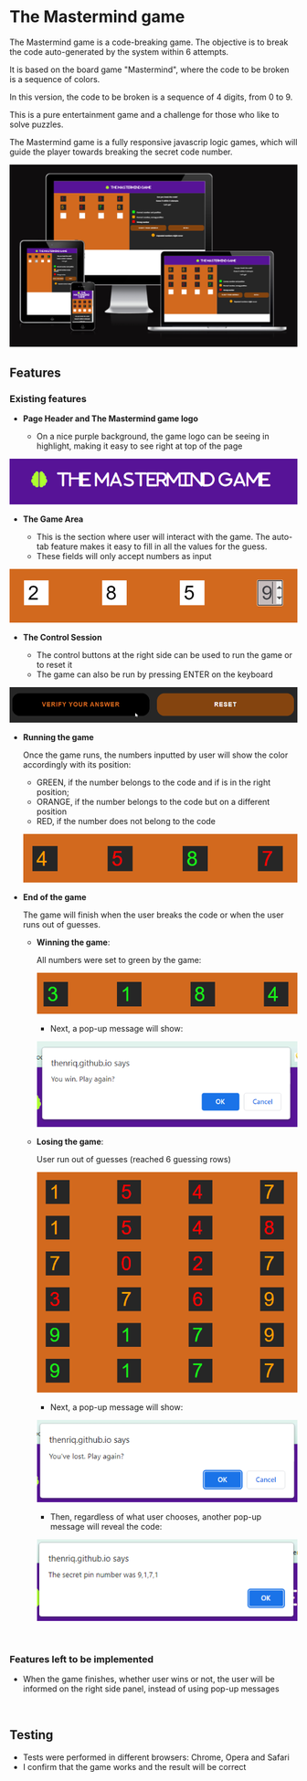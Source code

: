 # The Mastermind game

The Mastermind game is a code-breaking game. The objective is to break the code auto-generated by the system within 6 attempts.

It is based on the board game "Mastermind", where the code to be broken is a sequence of colors.

In this version, the code to be broken is a sequence of 4 digits, from 0 to 9.

This is a pure entertainment game and a challenge for those who like to solve puzzles.

The Mastermind game is a fully responsive javascrip logic games, which will guide the player towards breaking the secret code number.

![Responsive Mockup](assets/images/mastermind_mockup.png)

## Features

### Existing features

- __Page Header and The Mastermind game logo__

    - On a nice purple background, the game logo can be seeing in highlight, making it easy to see right at top of the page

![Logo](/assets/images/mastermind_logo.png)

- __The Game Area__

    - This is the section where user will interact with the game. The auto-tab feature makes it easy to fill in all the values for the guess. 
    - These fields will only accept numbers as input
    
![Input fields](/assets/images/mastermind_input_fields.png)
  
- __The Control Session__

   - The control buttons at the right side can be used to run the game or to reset it
   - The game can also be run by pressing ENTER on the keyboard


![Control Buttons](/assets/images/mastermind_control_buttons.png)

- __Running the game__

    Once the game runs, the numbers inputted by user will show the color accordingly with its position:
    - GREEN, if the number belongs to the code and if is in the right position;
    - ORANGE, if the number belongs to the code but on a different position
    - RED, if the number does not belong to the code

    ![Input fields](/assets/images/mastermind_input_color.png)

- __End of the game__

    The game will finish when the user breaks the code or when the user runs out of guesses.
    -  **Winning the game**:
       
       All numbers were set to green by the game:
    
       ![Input fields](/assets/images/mastermind_winner_color.png)

       - Next, a pop-up message will show:

       ![Winner message](/assets/images/mastermind_winner_message.png)
    
    - **Losing the game**:
        
        User run out of guesses (reached 6 guessing rows)

        ![Input fields](/assets/images/mastermind_out_of_guesses.png)

        - Next, a pop-up message will show:

        ![Loser message](/assets/images/mastermind_loser_message.png)

        - Then, regardless of what user chooses, another pop-up message will reveal the code:

        ![Code reveal](/assets/images/mastermind_code_review.png)

<br>

### Features left to be implemented

- When the game finishes, whether user wins or not, the user will be informed on the right side panel, instead of using pop-up messages

<br>

## Testing

- Tests were performed in different browsers: Chrome, Opera and Safari
- I confirm that the game works and the result will be correct
    